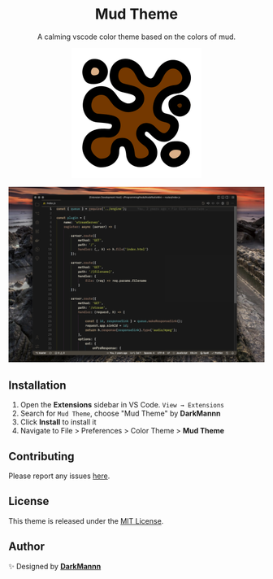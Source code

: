 <div align="center">

# Mud Theme

A calming vscode color theme based on the colors of mud.

![mud](assets/icon.png)

![theme preview](assets/code-snapshot.png)

</div>

## Installation

1. Open the **Extensions** sidebar in VS Code. `View → Extensions`
1. Search for `Mud Theme`, choose "Mud Theme" by **DarkMannn**
1. Click **Install** to install it
1. Navigate to File > Preferences > Color Theme > **Mud Theme**

## Contributing

Please report any issues [here](https://github.com/DarkMannn/mud-vscode-theme/issues).

## License

This theme is released under the [MIT License](https://github.com/DarkMannn/mud-vscode-theme/blob/main/LICENSE.md).

## Author

✨ Designed by **[DarkMannn](https://darkmannn.dev)**
